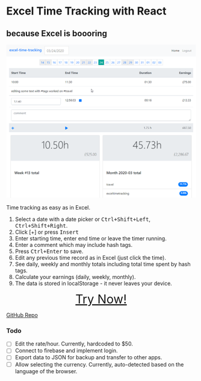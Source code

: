 # Excel Time Tracking with React
## because Excel is boooring

![screenshot](docs/2020-03-24_12_56_04-React_App.png)

Time tracking as easy as in Excel.

1. Select a date with a date picker or <kbd>Ctrl+Shift+Left</kbd>, <kbd>Ctrl+Shift+Right</kbd>.
1. Click [+] or press <kbd>Insert</kbd>
1. Enter starting time, enter end time or leave the timer running.
1. Enter a comment which may include hash tags.
1. Press <kbd>Ctrl+Enter</kbd> to save.
1. Edit any previous time record as in Excel (just click the time).
1. See daily, weekly and monthly totals including total time spent by hash tags.
1. Calculate your earnings (daily, weekly, monthly).
1. The data is stored in localStorage - it never leaves your device.

<div style="font-size: xx-large; text-align: center">
    <a href="https://spidgorny.github.io/excel-time-tracking/live">Try Now!</a>
</div>

[GitHub Repo](https://github.com/spidgorny/excel-time-tracking)

### Todo

- [ ] Edit the rate/hour. Currently, hardcoded to $50.
- [ ] Connect to firebase and implement login.
- [ ] Export data to JSON for backup and transfer to other apps.
- [ ] Allow selecting the currency. Currently, auto-detected based on the language of the browser.
